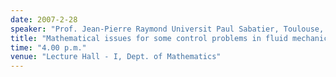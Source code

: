 ```yaml
---
date: 2007-2-28
speaker: "Prof. Jean-Pierre Raymond Universit Paul Sabatier, Toulouse, France HRI, Allahabad"
title: "Mathematical issues for some control problems in fluid mechanics"
time: "4.00 p.m."
venue: "Lecture Hall - I, Dept. of Mathematics"
---
```


